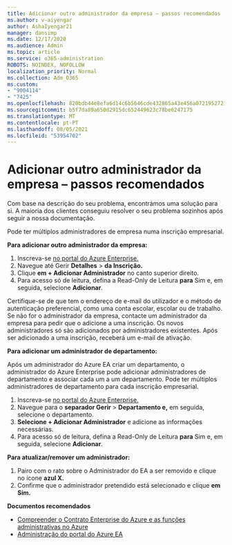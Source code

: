 ```yaml
---
title: Adicionar outro administrador da empresa – passos recomendados
ms.author: v-aiyengar
author: AshaIyengar21
manager: dansimp
ms.date: 12/17/2020
ms.audience: Admin
ms.topic: article
ms.service: o365-administration
ROBOTS: NOINDEX, NOFOLLOW
localization_priority: Normal
ms.collection: Adm_O365
ms.custom:
- "9004114"
- "7425"
ms.openlocfilehash: 820bdb44e8efa6d14c6b5646cde432865a43e456a07219527218eecd1beb0819
ms.sourcegitcommit: b5f7da89a650d2915dc652449623c78be6247175
ms.translationtype: MT
ms.contentlocale: pt-PT
ms.lasthandoff: 08/05/2021
ms.locfileid: "53954702"
---
```

# <a name="add-another-enterprise-administrator---recommended-steps"></a>Adicionar outro administrador da empresa – passos recomendados

Com base na descrição do seu problema, encontrámos uma solução para si. A maioria dos clientes conseguiu resolver o seu problema sozinhos após seguir a nossa documentação.

Pode ter múltiplos administradores de empresa numa inscrição empresarial.

**Para adicionar outro administrador da empresa:**

1. Inscreva-se [no portal do Azure Enterprise.](https://ea.azure.com/)
1. Navegue até Gerir **Detalhes**  >  **da Inscrição.**
1. Clique **em + Adicionar Administrador** no canto superior direito.
1. Para acesso só de leitura, defina a Read-Only de Leitura **para** Sim e, em seguida, selecione **Adicionar**.

Certifique-se de que tem o endereço de e-mail do utilizador e o método de autenticação preferencial, como uma conta escolar, escolar ou de trabalho. Se não for o administrador da empresa, contacte um administrador da empresa para pedir que o adicione a uma inscrição. Os novos administradores só são adicionados por administradores existentes. Após ser adicionado a uma inscrição, receberá um e-mail de ativação.

**Para adicionar um administrador de departamento:**

Após um administrador do Azure EA criar um departamento, o administrador do Azure Enterprise pode adicionar administradores de departamento e associar cada um a um departamento. Pode ter múltiplos administradores de departamento para cada inscrição empresarial.

1. Inscreva-se [no portal do Azure Enterprise.](https://ea.azure.com/)
1. Navegue para o **separador Gerir**  >  **Departamento e,** em seguida, selecione o departamento.
1. **Selecione + Adicionar Administrador** e adicione as informações necessárias.
1. Para acesso só de leitura, defina a Read-Only de Leitura **para** Sim e, em seguida, selecione **Adicionar**.

**Para atualizar/remover um administrador:**

1. Pairo com o rato sobre o Administrador do EA a ser removido e clique no ícone **azul X.**
1. Confirme que o administrador pretendido está selecionado e clique **em Sim.**

**Documentos recomendados**

- [Compreender o Contrato Enterprise do Azure e as funções administrativas no Azure](https://docs.microsoft.com/azure/billing/billing-understand-ea-roles)
- [Administração do portal do Azure EA](https://docs.microsoft.com/azure/billing/billing-ea-portal-administration)
